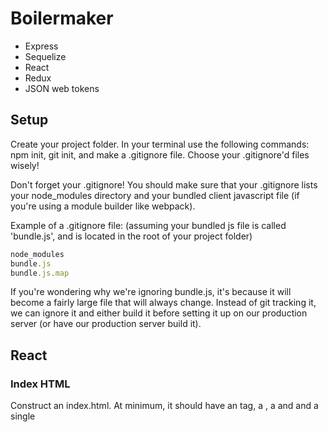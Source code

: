 # Boilermaker

- Express
- Sequelize
- React
- Redux
- JSON web tokens

## Setup

Create your project folder. In your terminal use the following commands: npm init, git init, and make a .gitignore file. Choose your .gitignore'd files wisely!

Don't forget your .gitignore! You should make sure that your .gitignore lists your node_modules directory and your bundled client javascript file (if you're using a module builder like webpack).

Example of a .gitignore file: (assuming your bundled js file is called 'bundle.js', and is located in the root of your project folder)

```js
node_modules
bundle.js
bundle.js.map
```

If you're wondering why we're ignoring bundle.js, it's because it will become a fairly large file that will always change. Instead of git tracking it, we can ignore it and either build it before setting it up on our production server (or have our production server build it).

## React

### Index HTML

Construct an index.html. At minimum, it should have an <html> tag, a <head>, a <body> and and a single <script> tag to serve up your bundled javascript. It should also have at least one <div> with an id that you can use ReactDOM.render to render your React application (app) into. Also make sure that you only load your bundled javascript after the DOM loads.

Hint: Solution
Review the following example code:

```html
<!DOCTYPE html>
<html>
  <head>
    <!-- Our js bundle will be in 'bundle.js' -->
    <!-- The 'defer' attribute will ensure that it is run only after the DOM finishes loading -->
    <script src="/bundle.js" defer></script>
  </head>
  <body>
    <!-- We will render our React app into a div with an id of 'app' -->
    <!-- We can grab it off the DOM by saying document.getElementById('app'); -->
    <div id="app"></div>
  </body>
</html>
```

You may also want to include some other useful tags in your head section. Check out the example code below:

```html
<!-- Responsive design? Check. This tag will make mobile browsers scale to device width -->
<meta name="viewport" content="width=device-width, initial-scale=1" />

<!-- Defines the character set -->
<meta charset="UTF-8" />
<!-- MDN recommends placing this right after your <head> tag -->
<!-- "as some browsers restart the parsing of an HTML document if the declared charset is different from what they had anticipated" -->
<!-- https://developer.mozilla.org/en-US/docs/Web/Guide/HTML/HTML5/Introduction_to_HTML5 -->

<!-- Give your app a swell name -->
<title>Appy the App!</title>
```

### Basic Server

Decide how your index.html will be served up to the browser. Will you use an express server, or a quicker solution like webpack-dev-server, http-server, or some other static file server?

Note: if you are planning on writing an express server, you may want to skip to the Express section and set up your server first before continuing here.

Hint: Some suggestions
Tools like webpack-dev-server and http-server are very useful - they will serve up static files (including your index.html) from the folder you start them from. This is great if you want to start writing a client-side application but don't want to write a full express server yet (or if you don't need one - for example, if you write an application that uses a cloud database like Firebase, or a simple client app that just needs to make AJAX requests to some external APIs).

You could install them on a project-by-project basis, or install them globally using the -g flag.

If you are using an express server, then you need to make sure that you serve up your index.html for any GET requests that aren't for any other routes (like your /api/ routes).

Review the example code below:

```js
const path = require('path')
const express = require('express')
const app = express()

// you'll of course want static middleware so your browser can request things like your 'bundle.js'
app.use(express.static(path.join(__dirname, './path/to/your/static/assets')))

// Any routes or other various middlewares should go here!

// Make sure this is right at the end of your server logic!
// The only thing after this might be a piece of middleware to serve up 500 errors for server problems
// (However, if you have middleware to serve up 404s, that would go before this as well)
app.get('*', function (req, res, next) {
  res.sendFile(path.join(__dirname, './path/to/your/index.html'))
})
```

Note that if you want to give more informational messages about valid frontend routes vs routes that are invalid change up the route which is exampled below:

```js
app.get('*', function (req, res, next) {
  res.sendFile(path.join(__dirname, './path/to/your/index.html'));
});</
```

## Express

### Entry point

In your project folder, create a starting point for your server (developers often choose something like main.js, server.js, or just plain index.js. It's also often a good idea to split out your server code and client code into different folders.
Review the example structure for a project folder below:

```js
my-project/
-- client/
---- index.js    <-- Entry point for client JavaScript
-- node_modules/
-- public/
-- server/
---- index.js    <-- Entry point for server JavaScript
-- .gitignore
-- package.json
```

Of course, you're going to want to install express too. In your terminal use the following command: npm install --save express

### Create an App

Create your app with express.

Review the code below for an example of how to use express in your app

```js
const express = require('express')
const app = express()
```

### Logging Middleware

Having server logs helps with debugging (even in production environments). Install and hook up a logger like morgan, express-logger, or Fullstack's own volleyball.

For example, if we choose to use morgan:

Run the following command in your terminal: npm install --save morgan

Review the code below for an example of how to use morgan in your app

```js
const morgan = require('morgan')
app.use(morgan('dev'))
```

### Statics Middleware

Once your browser gets your index.html, it often needs to request static assets from your server - these include javascript files, css files, and images. Many developers organize this content by putting it into a public folder (but this is of course up to you).

Serve 'em up with some static middleware!

Review the code below for an example of how to serve static middleware

```js
app.use(express.static(path.join(__dirname, './path/to/static/assets')))
```

### Parsing Middleware

Requests frequently contain a body - if you want to use it in req.body, then you'll need some middleware to parse the body.

In your terminal run the following command: npm install --save body-parser.

Review the code below for an example of how to use body-parsing middleware in your app

```js
const bodyParser = require('body-parser')
app.use(bodyParser.json())
app.use(bodyParser.urlencoded({ extended: true }))
```

### API Routes

Your API is the main course of your server. It's often preferable to break up your different routes using the router object. By convention, API routes are prefixed with /api/ - this is purely done to namespace them away from your "front-end routes" (such as those created by react-router).

You could organize these however you choose. The hint below contains just one suggestion of how you might organize this.

Assume we have a file structure like the example below:

```js
/my-project
--/apiRoutes
----kittens.js
----index.js
----puppies.js
----users.js
--server.js
```

From your main app pipeline, you might mount all of your API routes on /api like exampled below:

```js
// server.js
app.use('/api', require('./apiRoutes')) // matches all requests to /api
```

Then, in apiRoutes/index.js, you might further delegate each router into its own namespace like exampled below:

```js
// apiRoutes/index.js
const router = require('express').Router()

router.use('/users', require('./users')) // matches all requests to /api/users/
router.use('/puppies', require('./puppies')) // matches all requests to  /api/puppies/
router.use('/kittens', require('./kittens')) // matches all requests to  /api/kittens/

module.exports = router
```

Now, in each individual router, each route will automatically match on /api/routeName/, so you can write your routes in the following fashion exampled below:

```js
// apiRoutes/puppies.js
const router = require('express').Router()

// matches GET requests to /api/puppies/
router.get('/', function (req, res, next) {
  /* etc */
})

// matches POST requests to /api/puppies/
router.post('/', function (req, res, next) {
  /* etc */
})

// matches PUT requests to /api/puppies/:puppyId
router.put('/:puppyId', function (req, res, next) {
  /* etc */
})

// matches DELETE requests to /api/puppies/:puppyId
router.delete('/:puppyId', function (req, res, next) {
  /* etc */
})

module.exports = router
```

Note that the advantage here is that instead of writing out router.get('/api/puppies') and so forth for each route, we can just write router.get('/'), because of the way we've composed our middleware together.

### Handle 404s

What if a user requests an API route that doesn't exist? For example, if we're serving up puppies, kittens and users, what if a user asks for /api/sloths?

Give 'em the 'ol 404!

Using our apiRoutes/index.js from before, the code below examples the use of 404 errors:

```js
// routes/index.js
const router = require('express').Router()

router.use('/users', require('./users')) // Users? Check.
router.use('/puppies', require('./puppies')) // Puppies? Check.
router.use('/kittens', require('./kittens')) // Kittens? Check.

// Sloths?!?! Get outta town!
router.use(function (req, res, next) {
  const err = new Error('Not found.')
  err.status = 404
  next(err)
})

module.exports = router
```

### Send Index HTML

Because we generally want to build single-page applications (or SPAs), our server should send its index.html for any requests that don't match one of our API routes.

Make sure this is after all of your routes in your server entry file!

Review the example code below:

```js
app.get('*', function (req, res) {
  res.sendFile(path.join(__dirname, './path/to/index.html');
});
```

### Handle 500 Errors

If anything got this far, then it seems like we messed up. Let's catch those 500 errors and log them out. We'll thank ourselves later when we can read our server logs and debug.

Make sure this is at the very end of your server entry file!

Review the example code below:

```js
app.use(function (err, req, res, next) {
  console.error(err)
  console.error(err.stack)
  res.status(err.status || 500).send(err.message || 'Internal server error.')
})
```

### Dev dependencies

npm install --save-dev your DEV dependencies

In your terminal use the following commands:
npm install --save-dev webpack webpack-cli @babel/core babel-loader @babel/preset-react

If you want to be proactive in making sure your code is safe for older browsers, you may also install @babel/preset-env.

### Regular Dependencies

npm install --save your regular dependencies.

In your terminal use the following commands:

npm install --save react react-dom react-router-dom

### Index JS

Index JS
Decide on an 'entry' file and an 'output' file for your webpack pipeline.

Your entry file might be something simple like an index.js, app/main.js, client/app.js or browser/index.js.

Your output file will be created by webpack. You don't need to actually create it yet - just decide where you want it to live. This could be in the root of your app, or a public folder - it is up to you.

### Webpack Config

Write your webpack.config.js.

Review and example of the code below:

```js
module.exports = {
  entry: ['./client/index.js'],
  output: {
    path: __dirname,
    filename: './public/bundle.js',
  },
  devtool: 'source-map',
  module: {
    rules: [
      {
        test: /\.jsx?$/,
        exclude: /node_modules/,
        loader: 'babel-loader',
        options: {
          presets: ['@babel/preset-react'],
        },
      },
    ],
  },
}
```

### .babelrc

By setting babel-loader in your webpack config, you're teaching webpack to use babel. However, we also need to tell babel how to parse our code. We do this with another dot-file called .babelrc! In your root project directory, make a file called .babelrc and configure it with the babel-presets you installed.

Review the code below for an example of .babelrc if you were to use @babel/preset-react and @babel/preset-env:

```js
{
  "presets": ["@babel/preset-react", "@babel/preset-env"]
}
```

### ReactDOM Render

Write a basic ReactDOM.render in your entry file.

Review the code below for an example of implementing ReactDOM.render

import React from 'react';
import ReactDOM from 'react-dom';

```js
ReactDOM.render(
  <div>Hello, world!</div>,
  document.getElementById('app') // make sure this is the same as the id of the div in your index.html
)
```

### Start Script

In your package.json, set up an npm start command (or some combination of other commands) to build your client javascript and run your server.

You may choose to have a separate scripts for building your client application and for starting your server, or do both with the same command - it is up to you. (webpack-dev-server does both, out of the box!)

Below is an example where we run webpack in --watch mode in the background, and simultaneously start a server with nodemon (in server.js).

```json
"start": "node server",
"start-dev": "webpack -w & nodemon server"
```

### Liftoff!

Run npm start or npm run start-dev, depending on your naming convention! If everything worked, your React application (app) should rendered into the DOM when you navigate to localhost on the port your app is running from.

If something went wrong...here are some suggestions to get back on course:

Check all of the previous steps - did you forget anything?
Check both the server console (your terminal) where your webpack and server processes are running, and your client console (Chrome dev tools), and check for error messages. Read the errors

## Redux

### Install

npm install the additional libraries you'll need.

In your terminal use the following commands:

npm install --save redux react-redux

You may also want the following common middlewares which can also be installed using the terminal: npm install --save redux-thunk redux-logger

### Reducer

Review the code below for an example of a minimal reducer :

```js
function dummyReducer(state = {}, action) {
  return state
}
```

### Store

Create your store. Set up any middleware that you want as well.

Review the code below for an example of a redux store:

```js
import { createStore, applyMiddleware } from 'redux'
import yourReducer from './yourReducer'
import thunkMiddleware from 'redux-thunk'
import { createLogger } from 'redux-logger'

const store = createStore(yourReducer, applyMiddleware(thunkMiddleware, createLogger()))

export default store
```

### Provider

In the root of your React app, import your store and import the Provider component from react-redux. Plug it in at the top of your app structure.

Review the code below for an example of how to import your store using a Provider:

```js
import { Provider } from 'react-redux'
import store from './yourStore'

ReactDOM.render(
  <Provider store={store}>{/* rest of your app goes here! */}</Provider>,
  document.getElementById('yourApp')
)
```

### Ready to go

Now you're ready to go, and the rest is up to you! Define the action types, action creators and sub-reducers that your redux app will use to calculate the state. Use the connect function from react-redux to obtain slices of state and the dispatch method throughout your app.
